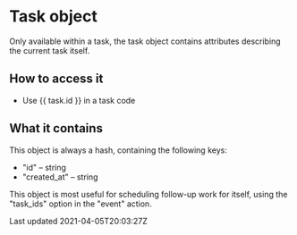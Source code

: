 # Task object

Only available within a task, the task object contains attributes describing the current task itself.

## How to access it

- Use {{ task.id }} in a task code

## What it contains

This object is always a hash, containing the following keys:

- "id" – string
- "created\_at" – string

This object is most useful for scheduling follow-up work for itself, using the "task\_ids" option in the "event" action.

Last updated 2021-04-05T20:03:27Z